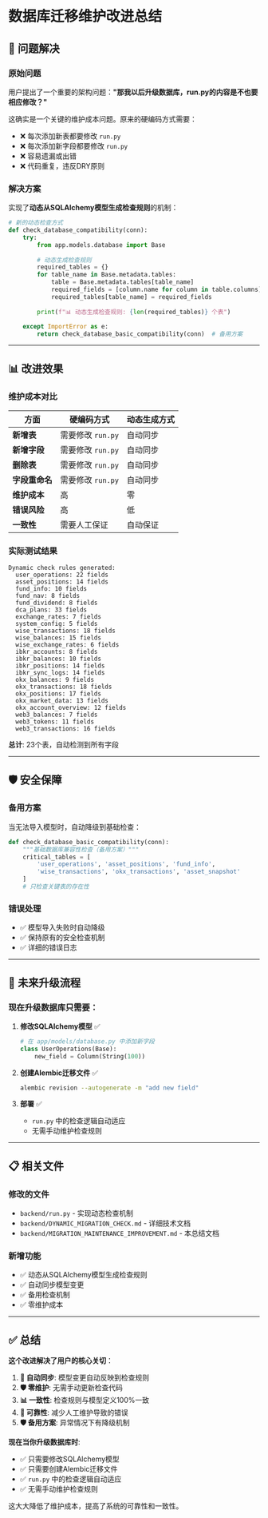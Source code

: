 # 数据库迁移维护改进总结

## 🎯 问题解决

### 原始问题
用户提出了一个重要的架构问题：**"那我以后升级数据库，run.py的内容是不也要相应修改？"**

这确实是一个关键的维护成本问题。原来的硬编码方式需要：
- ❌ 每次添加新表都要修改 `run.py`
- ❌ 每次添加新字段都要修改 `run.py`
- ❌ 容易遗漏或出错
- ❌ 代码重复，违反DRY原则

### 解决方案
实现了**动态从SQLAlchemy模型生成检查规则**的机制：

```python
# 新的动态检查方式
def check_database_compatibility(conn):
    try:
        from app.models.database import Base
        
        # 动态生成检查规则
        required_tables = {}
        for table_name in Base.metadata.tables:
            table = Base.metadata.tables[table_name]
            required_fields = [column.name for column in table.columns]
            required_tables[table_name] = required_fields
            
        print(f"📊 动态生成检查规则: {len(required_tables)} 个表")
        
    except ImportError as e:
        return check_database_basic_compatibility(conn)  # 备用方案
```

---

## 📊 改进效果

### 维护成本对比

| 方面 | 硬编码方式 | 动态生成方式 |
|------|------------|--------------|
| **新增表** | 需要修改 `run.py` | 自动同步 |
| **新增字段** | 需要修改 `run.py` | 自动同步 |
| **删除表** | 需要修改 `run.py` | 自动同步 |
| **字段重命名** | 需要修改 `run.py` | 自动同步 |
| **维护成本** | 高 | 零 |
| **错误风险** | 高 | 低 |
| **一致性** | 需要人工保证 | 自动保证 |

### 实际测试结果
```
Dynamic check rules generated:
  user_operations: 22 fields
  asset_positions: 14 fields
  fund_info: 10 fields
  fund_nav: 8 fields
  fund_dividend: 8 fields
  dca_plans: 33 fields
  exchange_rates: 7 fields
  system_config: 5 fields
  wise_transactions: 18 fields
  wise_balances: 15 fields
  wise_exchange_rates: 6 fields
  ibkr_accounts: 8 fields
  ibkr_balances: 10 fields
  ibkr_positions: 14 fields
  ibkr_sync_logs: 14 fields
  okx_balances: 9 fields
  okx_transactions: 18 fields
  okx_positions: 17 fields
  okx_market_data: 13 fields
  okx_account_overview: 12 fields
  web3_balances: 7 fields
  web3_tokens: 11 fields
  web3_transactions: 16 fields
```

**总计**: 23个表，自动检测到所有字段

---

## 🛡️ 安全保障

### 备用方案
当无法导入模型时，自动降级到基础检查：

```python
def check_database_basic_compatibility(conn):
    """基础数据库兼容性检查（备用方案）"""
    critical_tables = [
        'user_operations', 'asset_positions', 'fund_info', 
        'wise_transactions', 'okx_transactions', 'asset_snapshot'
    ]
    # 只检查关键表的存在性
```

### 错误处理
- ✅ 模型导入失败时自动降级
- ✅ 保持原有的安全检查机制
- ✅ 详细的错误日志

---

## 🚀 未来升级流程

### 现在升级数据库只需要：

1. **修改SQLAlchemy模型** ✅
   ```python
   # 在 app/models/database.py 中添加新字段
   class UserOperations(Base):
       new_field = Column(String(100))
   ```

2. **创建Alembic迁移文件** ✅
   ```bash
   alembic revision --autogenerate -m "add new field"
   ```

3. **部署** ✅
   - `run.py` 中的检查逻辑自动适应
   - 无需手动维护检查规则

---

## 📋 相关文件

### 修改的文件
- `backend/run.py` - 实现动态检查机制
- `backend/DYNAMIC_MIGRATION_CHECK.md` - 详细技术文档
- `backend/MIGRATION_MAINTENANCE_IMPROVEMENT.md` - 本总结文档

### 新增功能
- ✅ 动态从SQLAlchemy模型生成检查规则
- ✅ 自动同步模型变更
- ✅ 备用检查机制
- ✅ 零维护成本

---

## ✅ 总结

**这个改进解决了用户的核心关切**：

1. **🔄 自动同步**: 模型变更自动反映到检查规则
2. **🛡️ 零维护**: 无需手动更新检查代码
3. **📊 一致性**: 检查规则与模型定义100%一致
4. **🚀 可靠性**: 减少人工维护导致的错误
5. **🛡️ 备用方案**: 异常情况下有降级机制

**现在当你升级数据库时**:
- ✅ 只需要修改SQLAlchemy模型
- ✅ 只需要创建Alembic迁移文件
- ✅ `run.py` 中的检查逻辑自动适应
- ✅ 无需手动维护检查规则

这大大降低了维护成本，提高了系统的可靠性和一致性。 